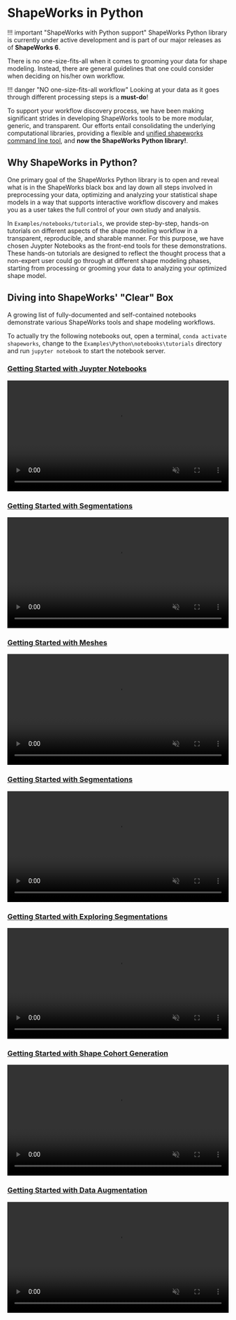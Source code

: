 # ShapeWorks in Python


!!! important "ShapeWorks with Python support"
    ShapeWorks Python library is currently under active development and is part of our major releases as of **ShapeWorks 6**. 


There is no one-size-fits-all when it comes to grooming your data for shape modeling. Instead, there are general guidelines that one could consider when deciding on his/her own workflow. 

!!! danger "NO one-size-fits-all workflow"
    Looking at your data as it goes through different processing steps is a **must-do**!


To support your workflow discovery process, we have been making significant strides in developing ShapeWorks tools to be more modular, generic, and transparent. Our efforts entail consolidating the underlying computational libraries, providing a flexible and [unified shapeworks command line tool](../new/shapeworks-command.md), and **now the ShapeWorks Python library!**.

## Why ShapeWorks in Python?

One primary goal of the ShapeWorks Python library is to open and reveal what is in the ShapeWorks black box and lay down all steps involved in preprocessing your data, optimizing and analyzing your statistical shape models in a way that supports interactive workflow discovery and makes you as a user takes the full control of your own study and analysis.


In `Examples/notebooks/tutorials`, we provide step-by-step, hands-on tutorials on different aspects of the shape modeling workflow in a transparent, reproducible, and sharable manner. For this purpose, we have chosen Juypter Notebooks as the front-end tools for these demonstrations. These hands-on tutorials are designed to reflect the thought process that a non-expert user could go through at different shape modeling phases, starting from processing or grooming your data to analyzing your optimized shape model.

## Diving into ShapeWorks' "Clear" Box 

A growing list of fully-documented and self-contained notebooks demonstrate various ShapeWorks tools and shape modeling workflows.  

To actually try the following notebooks out, open a terminal, `conda activate shapeworks`, change to the `Examples\Python\notebooks\tutorials` directory and run `jupyter notebook` to start the notebook server. 


### [Getting Started with Juypter Notebooks](../notebooks/getting-started-with-notebooks.ipynb)  

<p><video src="https://sci.utah.edu/~shapeworks/doc-resources/mp4s/jupyter-run-cell.mp4" autoplay muted loop controls style="width:100%"></p>
 
### [Getting Started with Segmentations](../notebooks/getting-started-with-segmentations.ipynb)   

<p><video src="https://sci.utah.edu/~shapeworks/doc-resources/mp4s/nb-seg-vol-slices-label.mp4" autoplay muted loop controls style="width:100%"></p>

### [Getting Started with Meshes](../notebooks/getting-started-with-meshes.ipynb) 

<p><video src="https://sci.utah.edu/~shapeworks/doc-resources/mp4s/nb-mesh-itkw-2surfs-same-win.mp4" autoplay muted loop controls style="width:100%"></p>

### [Getting Started with Segmentations](../notebooks/getting-started-with-segmentations.ipynb)   

<p><video src="https://sci.utah.edu/~shapeworks/doc-resources/mp4s/nb-groom-mean-align.mp4" autoplay muted loop controls style="width:100%"></p>

### [Getting Started with Exploring Segmentations](../notebooks/getting-started-with-exploring-segmentations.ipynb)   

<p><video src="https://sci.utah.edu/~shapeworks/doc-resources/mp4s/nb-explore-iso-align-pv.mp4" autoplay muted loop controls style="width:100%"></p>

### [Getting Started with Shape Cohort Generation](../notebooks/getting-started-with-shape-cohort-generation.ipynb)   

<p><video src="https://sci.utah.edu/~shapeworks/doc-resources/mp4s/nb-groom-mean-align.mp4" autoplay muted loop controls style="width:100%"></p>

### [Getting Started with Data Augmentation](../notebooks/getting-started-with-data-augmentation.ipynb)   

<p><video src="https://sci.utah.edu/~shapeworks/doc-resources/mp4s/nb-groom-mean-align.mp4" autoplay muted loop controls style="width:100%"></p>
